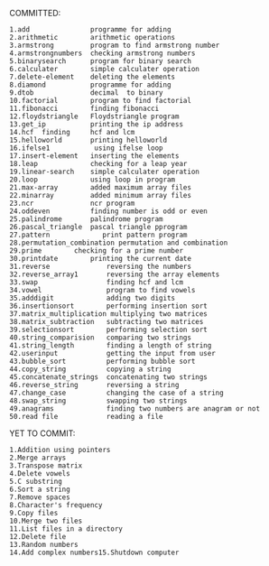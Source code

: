 

COMMITTED:

 
	1.add			    programme for adding 
	2.arithmetic		arithmetic operations
	3.armstrong		    program to find armstrong number 
	4.armstrongnumbers 	checking armstrong numbers 
	5.binarysearch 		program for binary search 
	6.calculater 		simple calculater operation 
	7.delete-element 	deleting the elements 
	8.diamond		    programme for adding 
	9.dtob			    decimal	 to binary 
	10.factorial 		program to find factorial 
	11.fibonacci 		finding fibonacci 
	12.floydstriangle 	Floydstriangle program 
	13.get_ip 		    printing the ip address 
	14.hcf 	finding 	hcf and lcm 
	15.helloworld       printing helloworld 
	16.ifelse1           using ifelse loop
	17.insert-element 	inserting the elements 
	18.leap             checking for a leap year
	19.linear-search 	simple calculater operation
	20.loop             using loop in program
	21.max-array 		added maximum array files 
	22.minarray 		added minimum array files 
	23.ncr 			    ncr program 
	24.oddeven          finding number is odd or even 
	25.palindrome 		palindrome program 
	26.pascal_triangle 	pascal triangle pprogram 
	27.pattern 		       print pattern program 
	28.permutation_combination permutation and combination 
	29.prime        checking for a prime number 
	30.printdate 		printing the current date 
	31.reverse 		        reversing the numbers 
	32.reverse_array1       reversing the array elements 
	33.swap 		        finding hcf and lcm 
	34.vowel                program to find vowels 
	35.adddigit             adding two digits
	36.insertionsort        performing insertion sort
	37.matrix_multiplication multiplying two matrices
	38.matrix_subtraction   subtracting two matrices
	39.selectionsort        performing selection sort
	40.string_comparision   comparing two strings
	41.string_length        finding a length of string
	42.userinput            getting the input from user
	43.bubble_sort          performing bubble sort
	44.copy_string          copying a string
	45.concatenate_strings  concatenating two strings
	46.reverse_string       reversing a string
	47.change_case          changing the case of a string
	48.swap_string          swapping two strings
	49.anagrams             finding two numbers are anagram or not
	50.read file            reading a file


YET TO COMMIT:

	1.Addition using pointers
	2.Merge arrays
	3.Transpose matrix
	4.Delete vowels
	5.C substring
	6.Sort a string
	7.Remove spaces
	8.Character's frequency
	9.Copy files	
	10.Merge two files
	11.List files in a directory
	12.Delete file
	13.Random numbers
	14.Add complex numbers15.Shutdown computer

